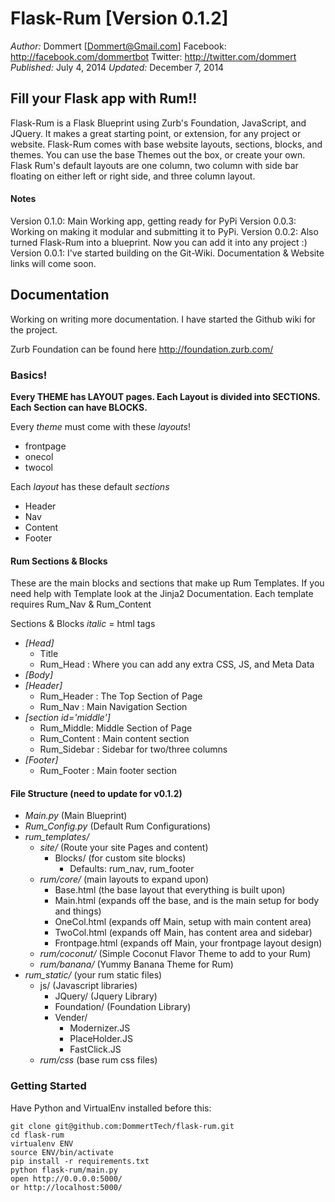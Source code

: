Flask-Rum [Version 0.1.2]
==============
*Author:* Dommert [Dommert@Gmail.com] 
Facebook: http://facebook.com/dommertbot
Twitter: http://twitter.com/dommert
*Published:* July 4, 2014
*Updated:* December 7, 2014


## **Fill your Flask app with Rum!!**

Flask-Rum is a Flask Blueprint using Zurb's Foundation, JavaScript, and JQuery. It makes a great starting point, or extension, for any project or website. Flask-Rum comes with base website layouts, sections, blocks, and themes. You can use the base Themes out the box, or create your own. Flask Rum's default layouts are one column, two column with side bar floating on either left or right side, and three column layout. 

#### Notes
Version 0.1.0: Main Working app, getting ready for PyPi
Version 0.0.3: Working on making it modular and submitting it to PyPi. 
Version 0.0.2: Also turned Flask-Rum into a blueprint. Now you can add it into any project :)  
Version 0.0.1: I've started building on the Git-Wiki. Documentation & Website links will come soon.

## Documentation
Working on writing more documentation. I have started the Github wiki for the project. 

Zurb Foundation can be found here http://foundation.zurb.com/


### Basics!
**Every THEME has LAYOUT pages. Each Layout is divided into SECTIONS. Each Section can have BLOCKS.**

Every *theme* must come with these *layouts*! 
* frontpage
* onecol
* twocol
    
Each *layout* has these default *sections*
* Header
* Nav
* Content
* Footer


#### Rum Sections & Blocks
These are the main blocks and sections that make up Rum Templates. If you need help with Template look at the Jinja2 Documentation.
Each template requires Rum_Nav & Rum_Content

Sections & Blocks
*italic* = html tags

* *[Head]*
    * Title
    * Rum_Head : Where you can add any extra CSS, JS, and Meta Data
* *[Body]*
* *[Header]*
    * Rum_Header : The Top Section of Page
    * Rum_Nav : Main Navigation Section
* *[section id='middle']*
    * Rum_Middle: Middle Section of Page
    * Rum_Content : Main content section
    * Rum_Sidebar : Sidebar for two/three columns
* *[Footer]*
    * Rum_Footer : Main footer section



#### File Structure (need to update for v0.1.2)
* *Main.py* (Main Blueprint)
* *Rum_Config.py* (Default Rum Configurations)
* *rum_templates/*
    * *site/* (Route your site Pages and content)
        * Blocks/ (for custom site blocks)  
            * Defaults: rum_nav, rum_footer
    * *rum/core/* (main layouts to expand upon)
        * Base.html (the base layout that everything is built upon)
        * Main.html (expands off the base, and is the main setup for body and things)
        * OneCol.html (expands off Main, setup with main content area)
        * TwoCol.html (expands off Main, has content area and sidebar)
        * Frontpage.html (expands off Main, your frontpage layout design)
    * *rum/coconut/* (Simple Coconut Flavor Theme to add to your Rum)
    * *rum/banana/* (Yummy Banana Theme for Rum)
* *rum_static/* (your rum static files)
    * js/ (Javascript libraries)
        * JQuery/ (Jquery Library)
        * Foundation/ (Foundation Library)
        * Vender/
            * Modernizer.JS
            * PlaceHolder.JS
            * FastClick.JS
    * *rum/css* (base rum css files)
    

### Getting Started
Have Python and VirtualEnv installed before this:

    git clone git@github.com:DommertTech/flask-rum.git
    cd flask-rum
    virtualenv ENV
    source ENV/bin/activate
    pip install -r requirements.txt
    python flask-rum/main.py
    open http://0.0.0.0:5000/
    or http://localhost:5000/



